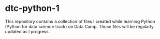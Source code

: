# dtc-python-1

This repository contains a collection of files I created while learning Python (Python for data science track) on Data Camp. Those files will be regularly updated as I progress.
